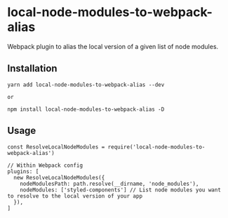 # local-node-modules-to-webpack-alias
Webpack plugin to alias the local version of a given list of node modules.

## Installation

    yarn add local-node-modules-to-webpack-alias --dev

    or

    npm install local-node-modules-to-webpack-alias -D

## Usage

    const ResolveLocalNodeModules = require('local-node-modules-to-webpack-alias')

    // Within Webpack config
    plugins: [
      new ResolveLocalNodeModules({
        nodeModulesPath: path.resolve(__dirname, 'node_modules'),
        nodeModules: ['styled-components'] // List node modules you want to resolve to the local version of your app
      }),
    ]
